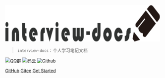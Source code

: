 

<img src="_media/docs.png"  width="500" />


> `interview-docs`：个人学习笔记文档

[![QQ群](https://img.shields.io/badge/QQ%E7%BE%A4-924715723-yellowgreen.svg)](https://jq.qq.com/?_wv=1027&k=5PIRvFq)
[![码云](https://img.shields.io/badge/Gitee-%E7%A0%81%E4%BA%91-yellow.svg)](https://gitee.com/qinxuewu)
[![Github](https://img.shields.io/badge/Github-Github-red.svg)](https://github.com/a870439570)

[GitHub](https://github.com/a870439570/interview-docs/tree/master)
[Gitee](https://gitee.com/qinxuewu)
[Get Started](#简介)
